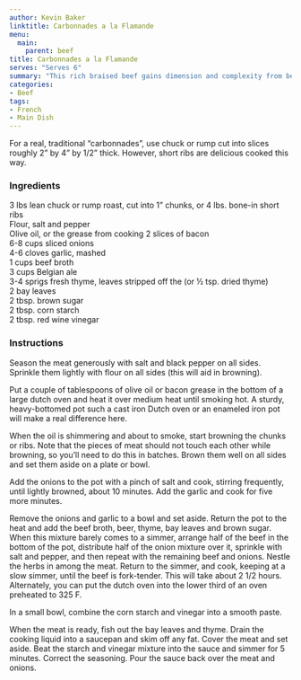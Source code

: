 ```yaml
---
author: Kevin Baker
linktitle: Carbonnades a la Flamande
menu:
  main:
    parent: beef
title: Carbonnades a la Flamande
serves: "Serves 6"
summary: "This rich braised beef gains dimension and complexity from being cooked in Belgian ale."
categories:
- Beef
tags:
- French
- Main Dish
---
```

For a real, traditional “carbonnades”, use chuck or rump cut into slices roughly 2” by 4” by 1/2” thick.  However, short ribs are delicious cooked this way.

### Ingredients

<div class="ingredient-list">

3 lbs lean chuck or rump roast, cut into 1” chunks, or 4 lbs. bone-in short ribs  
Flour, salt and pepper  
Olive oil, or the grease from cooking 2 slices of bacon  
6-8 cups sliced onions  
4-6 cloves garlic, mashed  
1 cups beef broth  
3 cups Belgian ale  
3-4 sprigs fresh thyme, leaves stripped off the  (or ½ tsp. dried thyme)  
2 bay leaves  
2 tbsp. brown sugar  
2 tbsp. corn starch  
2 tbsp. red wine vinegar  

</div>

### Instructions
Season the meat generously with salt and black pepper on all sides. Sprinkle them lightly with flour on all sides (this will aid in browning).

Put a couple of tablespoons of olive oil or bacon grease in the bottom of a large dutch oven and heat it over medium heat until smoking hot. A sturdy, heavy-bottomed pot such a cast iron Dutch oven or an enameled iron pot will make a real difference here.

When the oil is shimmering and about to smoke, start browning the chunks or ribs. Note that the pieces of meat should not touch each other while browning, so you’ll need to do this in batches. Brown them well on all sides and set them aside on a plate or bowl.

Add the onions to the pot with a pinch of salt and cook, stirring frequently, until lightly browned, about 10 minutes. Add the garlic and cook for five more minutes.

Remove the onions and garlic to a bowl and set aside.  Return the pot to the heat and add the beef broth, beer, thyme, bay leaves and brown sugar. When this mixture barely comes to a simmer, arrange half of the beef in the bottom of the pot, distribute half of the onion mixture over it, sprinkle with salt and pepper, and then repeat with the remaining beef and onions. Nestle the herbs in among the meat. Return to the simmer, and cook, keeping at a slow simmer, until the beef is fork-tender.  This will take about 2 1/2 hours. Alternately, you can put the dutch oven into the lower third of an oven preheated to 325 F.

In a small bowl, combine the corn starch and vinegar into a smooth paste.

When the meat is ready, fish out the bay leaves and thyme. Drain the cooking liquid into a saucepan and skim off any fat. Cover the meat and set aside.  Beat the starch and vinegar mixture into the sauce and simmer for 5 minutes.  Correct the seasoning. Pour the sauce back over the meat and onions.